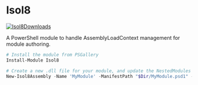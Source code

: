 # Isol8

[![Isol8Downloads]][Isol8Gallery]

A PowerShell module to handle AssemblyLoadContext management for module authoring.

```PowerShell
# Install the module from PSGallery
Install-Module Isol8

# Create a new .dll file for your module, and update the NestedModules in the manifest
New-Isol8Assembly -Name 'MyModule' -ManifestPath "$Dir/MyModule.psd1" -Path "$Dir/dependencies"
```

<!-- References -->
[Isol8Downloads]: https://img.shields.io/powershellgallery/dt/Isol8
[Isol8Gallery]: https://www.powershellgallery.com/packages/Isol8/
